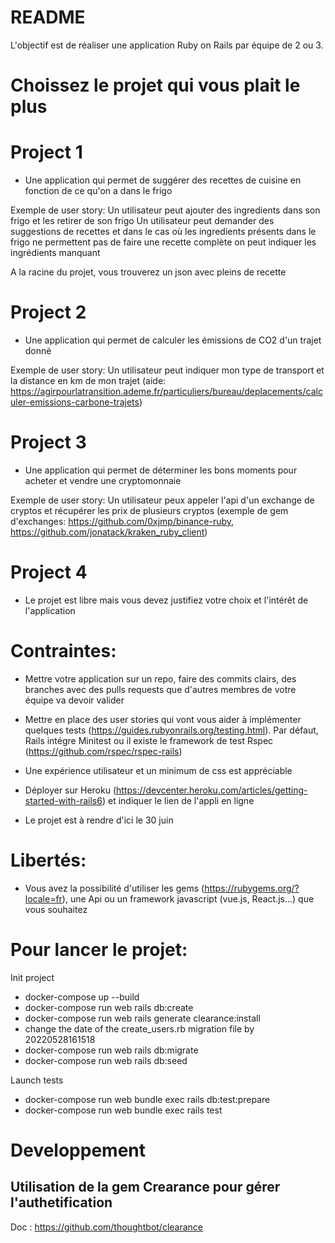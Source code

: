 # README
L'objectif est de réaliser une application Ruby on Rails par équipe de 2 ou 3.


# Choissez le projet qui vous plait le plus

# Project 1
* Une application qui permet de suggérer des recettes de cuisine en fonction de ce qu'on a dans le frigo

Exemple de user story:
Un utilisateur peut ajouter des ingredients dans son frigo et les retirer de son frigo
Un utilisateur peut demander des suggestions de recettes et dans le cas où les ingredients présents dans le frigo ne permettent pas de faire une recette complète on peut indiquer les ingrédients manquant


A la racine du projet, vous trouverez un json avec pleins de recette

# Project 2
* Une application qui permet de calculer les émissions de CO2 d'un trajet donné 

Exemple de user story:
Un utilisateur peut indiquer mon type de transport et la distance en km de mon trajet (aide: https://agirpourlatransition.ademe.fr/particuliers/bureau/deplacements/calculer-emissions-carbone-trajets)


# Project 3
* Une application qui permet de déterminer les bons moments pour acheter et vendre une cryptomonnaie

Exemple de user story:
Un utilisateur peux appeler l'api d'un exchange de cryptos et récupérer les prix de plusieurs cryptos (exemple de gem d'exchanges: https://github.com/0xjmp/binance-ruby, https://github.com/jonatack/kraken_ruby_client)


# Project 4
* Le projet est libre mais vous devez justifiez votre choix et l'intérêt de l'application



# Contraintes:
* Mettre votre application sur un repo, faire des commits clairs, des branches avec des pulls requests que d'autres membres de votre équipe va devoir valider

* Mettre en place des user stories qui vont vous aider à implémenter quelques tests (https://guides.rubyonrails.org/testing.html). Par défaut, Rails intégre Minitest ou il existe le framework de test Rspec (https://github.com/rspec/rspec-rails)

* Une expérience utilisateur et un minimum de css est appréciable 

* Déployer sur Heroku (https://devcenter.heroku.com/articles/getting-started-with-rails6) et indiquer le lien de l'appli en ligne

* Le projet est à rendre d'ici le 30 juin


# Libertés:
* Vous avez la possibilité d'utiliser les gems (https://rubygems.org/?locale=fr), une Api ou un framework javascript (vue.js, React.js...) que vous souhaitez




# Pour lancer le projet:

Init project
* docker-compose up --build
* docker-compose run web rails db:create
* docker-compose run web rails generate clearance:install
* change the date of the create_users.rb migration file by 20220528161518
* docker-compose run web rails db:migrate
* docker-compose run web rails db:seed

Launch tests
* docker-compose run web bundle exec rails db:test:prepare
* docker-compose run web bundle exec rails test

# Developpement

## Utilisation de la gem Crearance pour gérer l'authetification

Doc : https://github.com/thoughtbot/clearance
